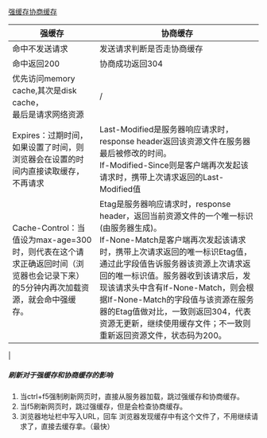 
[强缓存协商缓存](https://juejin.cn/post/6844903838768431118)

|  强缓存   | 协商缓存  |
|  ----  | ----  |
| 命中不发送请求  | 发送请求判断是否走协商缓存 |
| 命中返回200 | 协商成功返回304 |
| 优先访问memory cache,其次是disk cache，<br>最后是请求网络资源   | / |
| Expires：过期时间，如果设置了时间，则浏览器会在设置的时间内直接读取缓存，不再请求  | Last-Modified是服务器响应请求时，response header返回该资源文件在服务器最后被修改的时间。<br>If-Modified-Since则是客户端再次发起该请求时，携带上次请求返回的Last-Modified值 |
| Cache-Control：当值设为max-age=300时，则代表在这个请求正确返回时间（浏览器也会记录下来）的5分钟内再次加载资源，就会命中强缓存。 | Etag是服务器响应请求时，response header，返回当前资源文件的一个唯一标识(由服务器生成)。<br>If-None-Match是客户端再次发起该请求时，携带上次请求返回的唯一标识Etag值，通过此字段值告诉服务器该资源上次请求返回的唯一标识值。服务器收到该请求后，发现该请求头中含有If-None-Match，则会根据If-None-Match的字段值与该资源在服务器的Etag值做对比，一致则返回304，代表资源无更新，继续使用缓存文件；不一致则重新返回资源文件，状态码为200。
|
##### 刷新对于强缓存和协商缓存的影响
1. 当ctrl+f5强制刷新网页时，直接从服务器加载，跳过强缓存和协商缓存。
2. 当f5刷新网页时，跳过强缓存，但是会检查协商缓存。
3. 浏览器地址栏中写入URL，回车 浏览器发现缓存中有这个文件了，不用继续请求了，直接去缓存拿。（最快）